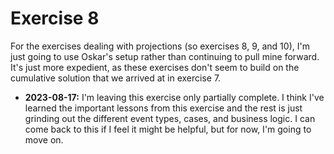 # Exercise 8

For the exercises dealing with projections (so exercises 8, 9, and 10), I'm
just going to use Oskar's setup rather than continuing to pull mine forward.
It's just more expedient, as these exercises don't seem to build on the
cumulative solution that we arrived at in exercise 7.

* **2023-08-17:** I'm leaving this exercise only partially complete. I think I've learned the important lessons from this exercise and the rest is just grinding out the different event types, cases, and business logic. I can come back to this if I feel it might be helpful, but for now, I'm going to move on.
